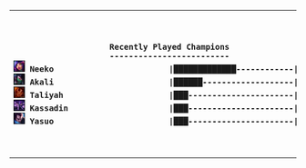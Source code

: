 <table><tr></tr><tr><th><pre>Recently Played Champions
-------------------------
<img src='square_champs/Neeko.png' alt='drawing' width='20'/> Neeko                        |█████████████------------|  50.00%
<img src='square_champs/Akali.png' alt='drawing' width='20'/> Akali                        |██████-------------------|  20.00%
<img src='square_champs/Taliyah.png' alt='drawing' width='20'/> Taliyah                      |███----------------------|  10.00%
<img src='square_champs/Kassadin.png' alt='drawing' width='20'/> Kassadin                     |███----------------------|  10.00%
<img src='square_champs/Yasuo.png' alt='drawing' width='20'/> Yasuo                        |███----------------------|  10.00%
</pre></th><th><pre>Most Played
-----------
<p align='center'> <img src='loading_images/Neeko.png' alt='drawing' width='80'/> </p>
</pre></th></tr></table>